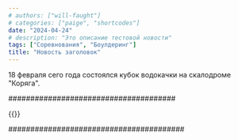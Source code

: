 ```yaml
---
# authors: ["will-faught"]
# categories: ["paige", "shortcodes"]
date: "2024-04-24"
# description: "Это описание тестовой новости"
tags: ["Соревнования", "Боулдеринг"]
title: "Новость заголовок"
---
```


18 февраля сего года состоялся кубок водокачки на скалодроме \"Коряга\". 

<!--more-->

######################################

{{<image-gallery gallery_dir="gallery">}}

########################################
